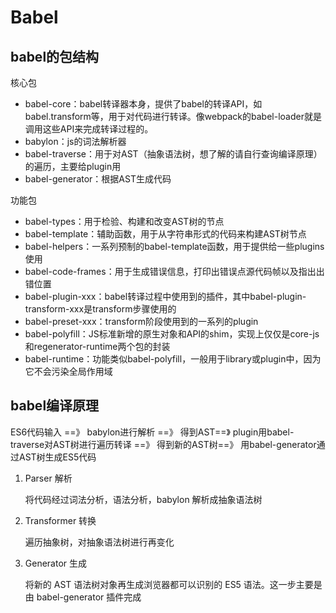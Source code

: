 # Babel

## babel的包结构

核心包

* babel-core：babel转译器本身，提供了babel的转译API，如babel.transform等，用于对代码进行转译。像webpack的babel-loader就是调用这些API来完成转译过程的。
* babylon：js的词法解析器
* babel-traverse：用于对AST（抽象语法树，想了解的请自行查询编译原理）的遍历，主要给plugin用
* babel-generator：根据AST生成代码

功能包

* babel-types：用于检验、构建和改变AST树的节点
* babel-template：辅助函数，用于从字符串形式的代码来构建AST树节点
* babel-helpers：一系列预制的babel-template函数，用于提供给一些plugins使用
* babel-code-frames：用于生成错误信息，打印出错误点源代码帧以及指出出错位置
* babel-plugin-xxx：babel转译过程中使用到的插件，其中babel-plugin-transform-xxx是transform步骤使用的
* babel-preset-xxx：transform阶段使用到的一系列的plugin
* babel-polyfill：JS标准新增的原生对象和API的shim，实现上仅仅是core-js和regenerator-runtime两个包的封装
* babel-runtime：功能类似babel-polyfill，一般用于library或plugin中，因为它不会污染全局作用域

## babel编译原理

ES6代码输入 ==》 babylon进行解析 ==》 得到AST==》 plugin用babel-traverse对AST树进行遍历转译 ==》 得到新的AST树==》 用babel-generator通过AST树生成ES5代码

1. Parser 解析

    将代码经过词法分析，语法分析，babylon 解析成抽象语法树

2. Transformer 转换

    遍历抽象树，对抽象语法树进行再变化

3. Generator 生成

    将新的 AST 语法树对象再生成浏览器都可以识别的 ES5 语法。这一步主要是由 babel-generator 插件完成
